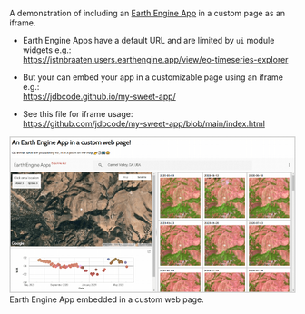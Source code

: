 A demonstration of including an [Earth Engine App](https://www.earthengine.app/) in a custom page as an iframe.

- Earth Engine Apps have a default URL and are limited by `ui` module widgets e.g.:<br>
https://jstnbraaten.users.earthengine.app/view/eo-timeseries-explorer

- But your can embed your app in a customizable page using an iframe e.g.:<br>
https://jdbcode.github.io/my-sweet-app/

- See this file for iframe usage:<br>
https://github.com/jdbcode/my-sweet-app/blob/main/index.html

![](custom_page_w_ee_app.png)
Earth Engine App embedded in a custom web page.
